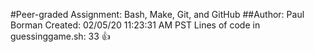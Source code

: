 #Peer-graded Assignment: Bash, Make, Git, and GitHub
##Author: Paul Borman
Created: 02/05/20 11:23:31 AM PST
Lines of code in guessinggame.sh: 33
:thumbsup:
